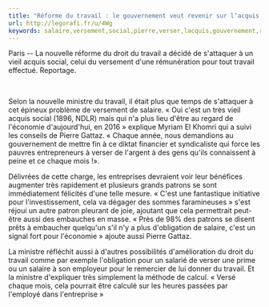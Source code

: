 ```yaml
---
title: "Réforme du travail : le gouvernement veut revenir sur l’acquis social de verser un salaire"
url: http://legorafi.fr/u/4Wg
keywords: salaire,versement,social,pierre,verser,lacquis,gouvernement,revenir,réforme,sattaquer,veut,vieil,cest,travail,ministre
---
```

Paris -- La nouvelle réforme du droit du travail a décidé de s'attaquer à un vieil acquis social, celui du versement d'une rémunération pour tout travail effectué. Reportage.

 

Selon la nouvelle ministre du travail, il était plus que temps de s'attaquer à cet épineux problème de versement de salaire. « Oui c'est un très vieil acquis social (1896, NDLR) mais qui n'a plus lieu d'être au regard de l'économie d'aujourd'hui, en 2016 » explique Myriam El Khomri qui a suivi les conseils de Pierre Gattaz. « Chaque année, nous demandions au gouvernement de mettre fin à ce diktat financier et syndicaliste qui force les pauvres entrepreneurs à verser de l'argent à des gens qu'ils connaissent à peine et ce chaque mois !».

Délivrées de cette charge, les entreprises devraient voir leur bénéfices augmenter très rapidement et plusieurs grands patrons se sont immédiatement félicités d'une telle mesure. « C'est une fantastique initiative pour l'investissement, cela va dégager des sommes faramineuses » s'est réjoui un autre patron pleurant de joie, ajoutant que cela permettrait peut-être aussi des embauches en masse. « Près de 98% des patrons se disent prêts à embaucher quelqu'un s'il n'y a plus d'obligation de salaire, c'est un signal fort pour l'économie » ajoute aussi Pierre Gattaz.

La ministre réfléchit aussi à d'autres possibilités d'amélioration du droit du travail comme par exemple l'obligation pour un salarié de verser une prime ou un salaire à son employeur pour le remercier de lui donner du travail. Et la ministre d'expliquer très simplement la méthode de calcul. « Versé chaque mois, cela pourrait être calculé sur les heures passées par l'employé dans l'entreprise »
